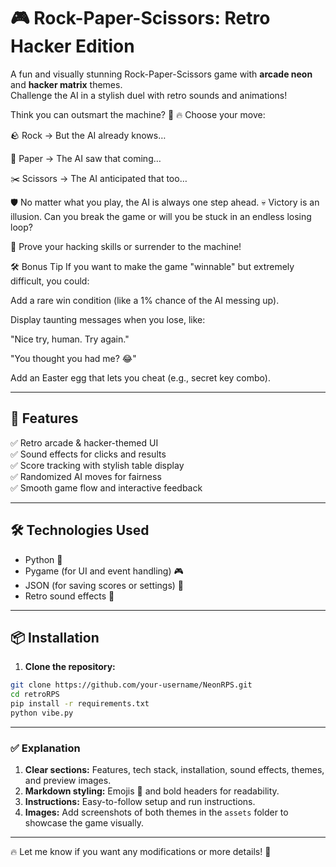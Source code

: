 # 🎮 Rock-Paper-Scissors: Retro Hacker Edition

A fun and visually stunning Rock-Paper-Scissors game with **arcade neon** and **hacker matrix** themes.  
Challenge the AI in a stylish duel with retro sounds and animations!

Think you can outsmart the machine? 🤖
🔥 Choose your move:

🪨 Rock → But the AI already knows…

📄 Paper → The AI saw that coming…

✂️ Scissors → The AI anticipated that too…

🛡️ No matter what you play, the AI is always one step ahead.
💀 Victory is an illusion.
Can you break the game or will you be stuck in an endless losing loop?

🎯 Prove your hacking skills or surrender to the machine!

🛠️ Bonus Tip
If you want to make the game "winnable" but extremely difficult, you could:

Add a rare win condition (like a 1% chance of the AI messing up).

Display taunting messages when you lose, like:

"Nice try, human. Try again."

"You thought you had me? 😂"

Add an Easter egg that lets you cheat (e.g., secret key combo).


---

## 🚀 **Features**
✅ Retro arcade & hacker-themed UI  
✅ Sound effects for clicks and results  
✅ Score tracking with stylish table display  
✅ Randomized AI moves for fairness  
✅ Smooth game flow and interactive feedback  

---

## 🛠️ **Technologies Used**
- Python 🐍  
- Pygame (for UI and event handling) 🎮  
- JSON (for saving scores or settings) 💾  
- Retro sound effects 🎵  

---

## 📦 **Installation**

1. **Clone the repository:**
```bash
git clone https://github.com/your-username/NeonRPS.git
cd retroRPS
pip install -r requirements.txt
python vibe.py
```


---

### ✅ **Explanation**
1. **Clear sections:** Features, tech stack, installation, sound effects, themes, and preview images.  
2. **Markdown styling:** Emojis 🎯 and bold headers for readability.  
3. **Instructions:** Easy-to-follow setup and run instructions.  
4. **Images:** Add screenshots of both themes in the `assets` folder to showcase the game visually.  

---

🔥 Let me know if you want any modifications or more details! 🚀
